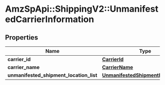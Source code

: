 # AmzSpApi::ShippingV2::UnmanifestedCarrierInformation

## Properties
Name | Type | Description | Notes
------------ | ------------- | ------------- | -------------
**carrier_id** | [**CarrierId**](CarrierId.md) |  | [optional] 
**carrier_name** | [**CarrierName**](CarrierName.md) |  | [optional] 
**unmanifested_shipment_location_list** | [**UnmanifestedShipmentLocationList**](UnmanifestedShipmentLocationList.md) |  | [optional] 

